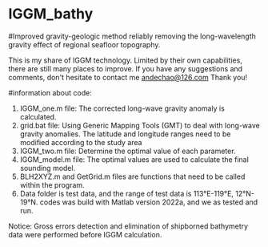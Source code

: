 # IGGM_bathy

#Improved gravity-geologic method reliably removing the long-wavelength gravity effect of regional seafloor topography.

This is my share of IGGM technology. Limited by their own capabilities, there are still many places to improve. 
If you have any suggestions and comments, don't hesitate to contact me andechao@126.com
Thank you!

#information about code:

1. IGGM_one.m file: The corrected long-wave gravity anomaly is calculated.
2. grid.bat file: Using  Generic Mapping Tools (GMT) to deal with long-wave gravity anomalies. The latitude and longitude ranges need to be modified according to the study area
3. IGGM_two.m file: Determine the optimal value of each parameter.
4. IGGM_model.m file: The optimal values are used to calculate the final sounding model. 
5. BLH2XYZ.m and GetGrid.m files are functions that need to be called within the program.
6. Data folder is test data, and the range of test data is 113°E-119°E, 12°N-19°N.
codes was build with Matlab version 2022a, and we as tested and run.

Notice: Gross errors detection and elimination of shipborned bathymetry data were performed before IGGM calculation.
